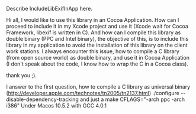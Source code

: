 Describe IncludeLibExifInApp here.


Hi all,
I would like to use this library in an Cocoa Application.
How can I proceed to include it in my Xcode project and use it (Xcode wait for Cocoa Framework, libexif is written in C).
And how can I compile this library as double binary (PPC and Intel binary), the objective of this, is to include this library in my application to avoid the installation of this library on the client work stations.
I always encounter this issue, how to compile a C library (from open source world) as double binary, and use it in Cocoa Application (I don't speak about the code, I know how to wrap the C in a Cocoa class).

thank you ;).


I answer to the first question, how to compile a C library as universal binary (http://developer.apple.com/technotes/tn2005/tn2137.html)
./configure --disable-dependency-tracking 
and just a 
make CFLAGS="-arch ppc -arch i386" 
Under Macos 10.5.2 with GCC 4.0.1
